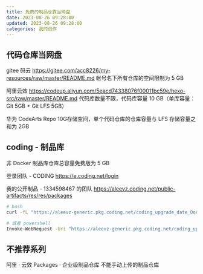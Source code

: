 ```yaml
---
title: 免费的制品仓靠当网盘
date: 2023-08-26 09:28:00
updated: 2023-08-26 09:28:00
categories: 我的创作
---
```


## 代码仓库当网盘

gitee 码云
<https://gitee.com/acc8226/my-resources/raw/master/README.md>
帐号名下所有仓库的空间限制为 5 GB

阿里云效
<https://codeup.aliyun.com/5eacd74338076f00011bc59e/hexo-src/raw/master/README.md>
代码库数量不限，代码库容量 10 GB（单库容量：Git 5GB + Git LFS 5GB）

华为 CodeArts Repo
10G存储空间，单个代码仓库的仓库容量与 LFS 存储容量之和为 2GB

## coding - 制品库

非 Docker 制品库仓库总容量免费版为 5 GB

登录团队 - CODING
<https://e.coding.net/login>

我的公开制品 - 1334598467 的团队
<https://aleevz.coding.net/public-artifacts/res/res/packages>

```sh
# bash
curl -fL "https://aleevz-generic.pkg.coding.net/coding_upgrade_date_OoAmz/generic/hello.kts?version=latest" -o hello-latest.kts

# 或者 powershell
Invoke-WebRequest -Uri "https://aleevz-generic.pkg.coding.net/coding_upgrade_date_OoAmz/generic/hello.kts?version=latest" -OutFile hello-latest.kts

```

## 不推荐系列

阿里 · 云效 Packages · 企业级制品仓库
不能手动上传的制品仓库
